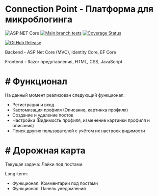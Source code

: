 # Connection Point - Платформа для микроблогинга
![ASP.NET Core](https://img.shields.io/badge/-ASP.NET_Core-512BD4?logo=dotnet) 
[![Main branch tests](https://github.com/Shporgalka-Nope/SimpleSocialMedia/actions/workflows/dotnet-test.yml/badge.svg)](https://github.com/Shporgalka-Nope/SimpleSocialMedia/actions/workflows/dotnet-test.yml)
[![Coverage Status](https://coveralls.io/repos/github/Shporgalka-Nope/SimpleSocialMedia/badge.svg?branch=master)](https://coveralls.io/github/Shporgalka-Nope/SimpleSocialMedia?branch=master)

[![GitHub Release](https://img.shields.io/github/v/release/Shporgalka-Nope/SimpleSocialMedia?sort=date&display_name=release&style=flat&label=Download%20latest%20release)](https://github.com/Shporgalka-Nope/SimpleSocialMedia/releases/download/Release/Release.build.zip)

Backend - ASP.Net Core (MVC), Identity Core, EF Core

Frontend - Razor представления, HTML, CSS, JavaScript

# # Функционал
На данный момент реализован следующий функционал:
  - Регистрация и вход
  - Кастомизация профиля (Описание, картинка профиля)
  - Создание и удаление постов
  - Настройки (Видимость профиля, изменение картинки профиля и описания)
  - Поиск других пользователей с учётом их настроек видимости

# # Дорожная карта
Текущая задача: Лайки под постами

Long-term:
  - Функционал: Комментарии под постами
  - Функционал: Панель уведомлений
